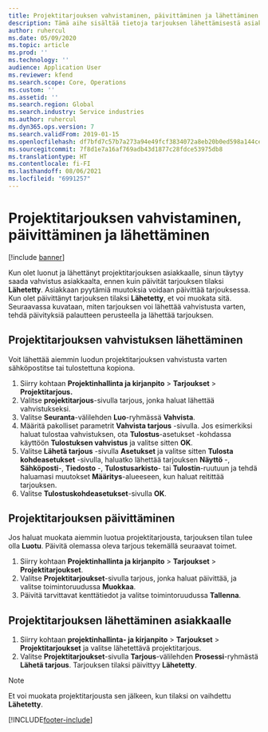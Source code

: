 ```yaml
---
title: Projektitarjouksen vahvistaminen, päivittäminen ja lähettäminen
description: Tämä aihe sisältää tietoja tarjouksen lähettämisestä asiakkaalle vahvistusta varten, muokkaamista palautteen perusteella ja sen jälkeen tarjouksen lähettämisestä uudelleen.
author: ruhercul
ms.date: 05/09/2020
ms.topic: article
ms.prod: ''
ms.technology: ''
audience: Application User
ms.reviewer: kfend
ms.search.scope: Core, Operations
ms.custom: ''
ms.assetid: ''
ms.search.region: Global
ms.search.industry: Service industries
ms.author: ruhercul
ms.dyn365.ops.version: 7
ms.search.validFrom: 2019-01-15
ms.openlocfilehash: df7bfd7c57b7a273a94e49fcf3834072a8eb20b0ed598a144cefaff41e28a431
ms.sourcegitcommit: 7f8d1e7a16af769adb43d1877c28fdce53975db8
ms.translationtype: HT
ms.contentlocale: fi-FI
ms.lasthandoff: 08/06/2021
ms.locfileid: "6991257"
---
```

# <a name="confirm-update-and-send-a-project-quotation"></a>Projektitarjouksen vahvistaminen, päivittäminen ja lähettäminen

[!include [banner](../includes/banner.md)]

Kun olet luonut ja lähettänyt projektitarjouksen asiakkaalle, sinun täytyy saada vahvistus asiakkaalta, ennen kuin päivität tarjouksen tilaksi **Lähetetty**. Asiakkaan pyytämiä muutoksia voidaan päivittää tarjouksessa. Kun olet päivittänyt tarjouksen tilaksi **Lähetetty**, et voi muokata sitä. Seuraavassa kuvataan, miten tarjouksen voi lähettää vahvistusta varten, tehdä päivityksiä palautteen perusteella ja lähettää tarjouksen.

## <a name="send-a-project-quotation-confirmation"></a>Projektitarjouksen vahvistuksen lähettäminen  

Voit lähettää aiemmin luodun projektitarjouksen vahvistusta varten sähköpostitse tai tulostettuna kopiona. 

1. Siirry kohtaan **Projektinhallinta ja kirjanpito** > **Tarjoukset** > **Projektitarjous.** 
2. Valitse **projektitarjous**-sivulla tarjous, jonka haluat lähettää vahvistukseksi. 
3. Valitse **Seuranta**-välilehden **Luo**-ryhmässä **Vahvista**. 
4. Määritä pakolliset parametrit **Vahvista tarjous** -sivulla. Jos esimerkiksi haluat tulostaa vahvistuksen, ota **Tulostus**-asetukset -kohdassa käyttöön **Tulostuksen vahvistus** ja valitse sitten **OK**.
5. Valitse **Lähetä tarjous** -sivulla **Asetukset** ja valitse sitten **Tulosta kohdeasetukset** -sivulla, haluatko lähettää tarjouksen **Näyttö** -, **Sähköposti**-, **Tiedosto** -, **Tulostusarkisto**- tai **Tulostin**-ruutuun ja tehdä haluamasi muutokset **Määritys**-alueeseen, kun haluat reitittää tarjouksen.
6. Valitse **Tulostuskohdeasetukset**-sivulla **OK**.  

## <a name="update-a-project-quotation"></a>Projektitarjouksen päivittäminen

Jos haluat muokata aiemmin luotua projektitarjousta, tarjouksen tilan tulee olla **Luotu**. Päivitä olemassa oleva tarjous tekemällä seuraavat toimet. 

1. Siirry kohtaan **Projektinhallinta ja kirjanpito** > **Tarjoukset** > **Projektitarjoukset**.
2. Valitse **Projektitarjoukset**-sivulla tarjous, jonka haluat päivittää, ja valitse toimintoruudussa **Muokkaa**.
3. Päivitä tarvittavat kenttätiedot ja valitse toimintoruudussa **Tallenna**.  

## <a name="send-a-project-quotation-to-a-customer"></a>Projektitarjouksen lähettäminen asiakkaalle 

1. Siirry kohtaan **projektinhallinta- ja kirjanpito** > **Tarjoukset** > **Projektitarjoukset** ja valitse lähetettävä projektitarjous.
2. Valitse **Projektitarjoukset**-sivulla **Tarjous**-välilehden **Prosessi**-ryhmästä **Lähetä tarjous**. Tarjouksen tilaksi päivittyy **Lähetetty**.

> [!NOTE]
> Et voi muokata projektitarjousta sen jälkeen, kun tilaksi on vaihdettu **Lähetetty**.


[!INCLUDE[footer-include](../includes/footer-banner.md)]